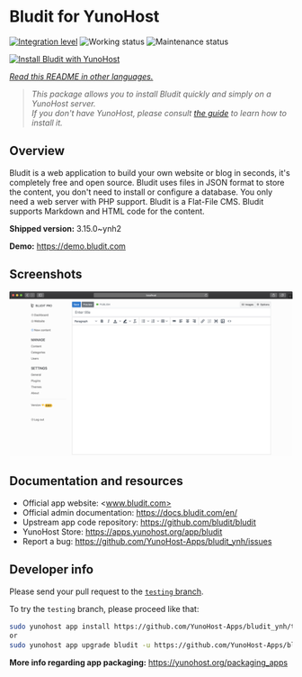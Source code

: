 <!--
N.B.: This README was automatically generated by <https://github.com/YunoHost/apps/tree/master/tools/readme_generator>
It shall NOT be edited by hand.
-->

# Bludit for YunoHost

[![Integration level](https://dash.yunohost.org/integration/bludit.svg)](https://dash.yunohost.org/appci/app/bludit) ![Working status](https://ci-apps.yunohost.org/ci/badges/bludit.status.svg) ![Maintenance status](https://ci-apps.yunohost.org/ci/badges/bludit.maintain.svg)

[![Install Bludit with YunoHost](https://install-app.yunohost.org/install-with-yunohost.svg)](https://install-app.yunohost.org/?app=bludit)

*[Read this README in other languages.](./ALL_README.md)*

> *This package allows you to install Bludit quickly and simply on a YunoHost server.*  
> *If you don't have YunoHost, please consult [the guide](https://yunohost.org/install) to learn how to install it.*

## Overview

Bludit is a web application to build your own website or blog in seconds, it's completely free and open source. Bludit uses files in JSON format to store the content, you don't need to install or configure a database. You only need a web server with PHP support. Bludit is a Flat-File CMS. Bludit supports Markdown and HTML code for the content.

**Shipped version:** 3.15.0~ynh2

**Demo:** <https://demo.bludit.com>

## Screenshots

![Screenshot of Bludit](./doc/screenshots/bludit_1_en.png)

## Documentation and resources

- Official app website: <www.bludit.com>
- Official admin documentation: <https://docs.bludit.com/en/>
- Upstream app code repository: <https://github.com/bludit/bludit>
- YunoHost Store: <https://apps.yunohost.org/app/bludit>
- Report a bug: <https://github.com/YunoHost-Apps/bludit_ynh/issues>

## Developer info

Please send your pull request to the [`testing` branch](https://github.com/YunoHost-Apps/bludit_ynh/tree/testing).

To try the `testing` branch, please proceed like that:

```bash
sudo yunohost app install https://github.com/YunoHost-Apps/bludit_ynh/tree/testing --debug
or
sudo yunohost app upgrade bludit -u https://github.com/YunoHost-Apps/bludit_ynh/tree/testing --debug
```

**More info regarding app packaging:** <https://yunohost.org/packaging_apps>
